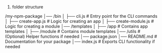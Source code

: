 1. folder structure


/my-npm-package
│── /bin
│   ├── cli.js  # Entry point for the CLI commands
│   ├── create-app.js  # Logic for creating an app
│   ├── create-module.js  # Logic for creating a module
│── /templates
│   ├── /app  # Contains app templates
│   ├── /module  # Contains module templates
│── /utils  # (Optional) Helper functions if needed
│── package.json
│── README.md  # Documentation for your package
│── index.js  # Exports CLI functionality if needed
